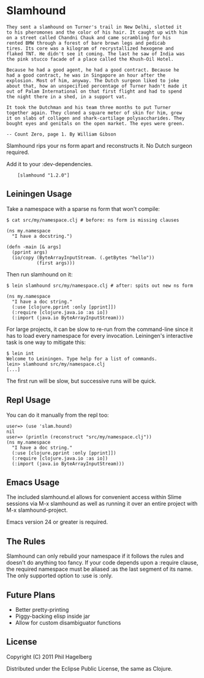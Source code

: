 # Slamhound

    They sent a slamhound on Turner's trail in New Delhi, slotted it
    to his pheromones and the color of his hair. It caught up with him
    on a street called Chandni Chauk and came scrambling for his
    rented BMW through a forest of bare brown legs and pedicab
    tires. Its core was a kilogram of recrystallized hexogene and
    flaked TNT. He didn't see it coming. The last he saw of India was
    the pink stucco facade of a place called the Khush-Oil Hotel.

    Because he had a good agent, he had a good contract. Because he
    had a good contract, he was in Singapore an hour after the
    explosion. Most of him, anyway. The Dutch surgeon liked to joke
    about that, how an unspecified percentage of Turner hadn't made it
    out of Palam International on that first flight and had to spend
    the night there in a shed, in a support vat.

    It took the Dutchman and his team three months to put Turner
    together again. They cloned a square meter of skin for him, grew
    it on slabs of collagen and shark-cartilage polysaccharides. They
    bought eyes and genitals on the open market. The eyes were green.

    -- Count Zero, page 1. By William Gibson

Slamhound rips your ns form apart and reconstructs it. No Dutch
surgeon required.

Add it to your :dev-dependencies.

        [slamhound "1.2.0"]

## Leiningen Usage

Take a namespace with a sparse ns form that won't compile:

    $ cat src/my/namespace.clj # before: ns form is missing clauses

    (ns my.namespace
      "I have a docstring.")

    (defn -main [& args]
      (pprint args)
      (io/copy (ByteArrayInputStream. (.getBytes "hello"))
               (first args))) 

Then run slamhound on it:

    $ lein slamhound src/my/namespace.clj # after: spits out new ns form

    (ns my.namespace
      "I have a doc string."
      (:use [clojure.pprint :only [pprint]])
      (:require [clojure.java.io :as io])
      (:import (java.io ByteArrayInputStream)))

For large projects, it can be slow to re-run from the command-line
since it has to load every namespace for every invocation. Leiningen's
interactive task is one way to mitigate this:

    $ lein int
    Welcome to Leiningen. Type help for a list of commands.
    lein> slamhound src/my/namespace.clj
    [...]

The first run will be slow, but successive runs will be quick.

## Repl Usage

You can do it manually from the repl too:

    user=> (use 'slam.hound)
    nil
    user=> (println (reconstruct "src/my/namespace.clj"))
    (ns my.namespace
      "I have a doc string."
      (:use [clojure.pprint :only [pprint]])
      (:require [clojure.java.io :as io])
      (:import (java.io ByteArrayInputStream)))

## Emacs Usage

The included slamhound.el allows for convenient access within Slime
sessions via M-x slamhound as well as running it over an entire
project with M-x slamhound-project.

Emacs version 24 or greater is required.

## The Rules

Slamhound can only rebuild your namespace if it follows the rules and
doesn't do anything too fancy. If your code depends upon a
:require clause, the required namespace must be aliased :as the last
segment of its name. The only supported option to :use is :only.

## Future Plans

* Better pretty-printing
* Piggy-backing elisp inside jar
* Allow for custom disambiguator functions

## License

Copyright (C) 2011 Phil Hagelberg

Distributed under the Eclipse Public License, the same as Clojure.
